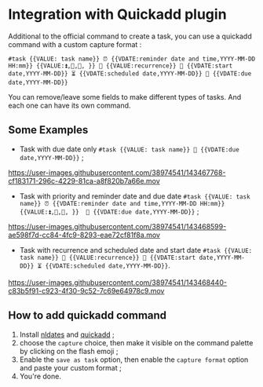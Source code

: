 # Integration with Quickadd plugin

Additional to the official command to create a task, you can use a quickadd command with a custom capture format : 
```
#task {{VALUE: task name}} ⏰ {{VDATE:reminder date and time,YYYY-MM-DD HH:mm}} {{VALUE:⏫,🔼,🔽, }} 🔁 {{VALUE:recurrence}} 🛫 {{VDATE:start date,YYYY-MM-DD}} ⏳ {{VDATE:scheduled date,YYYY-MM-DD}} 📅 {{VDATE:due date,YYYY-MM-DD}}
```

You can remove/leave some fields to make different types of tasks. And each one can have its own command. 

## Some Examples 
- Task with due date only `#task {{VALUE: task name}} 📅 {{VDATE:due date,YYYY-MM-DD}}` ;

https://user-images.githubusercontent.com/38974541/143467768-cf183171-296c-4229-81ca-a8f820b7a66e.mov
- Task with priority and reminder date and due date `#task {{VALUE: task name}} ⏰ {{VDATE:reminder date and time,YYYY-MM-DD HH:mm}} {{VALUE:⏫,🔼,🔽, }}  📅 {{VDATE:due date,YYYY-MM-DD}}` ;

https://user-images.githubusercontent.com/38974541/143468599-ae598f7d-cc84-4fc9-8293-eae72cf81f8a.mov
- Task with recurrence and scheduled date and start date `#task {{VALUE: task name}} 🔁 {{VALUE:recurrence}} 🛫 {{VDATE:start date,YYYY-MM-DD}} ⏳ {{VDATE:scheduled date,YYYY-MM-DD}}`.

https://user-images.githubusercontent.com/38974541/143468440-c83b5f91-c923-4f30-9c52-7c69e64978c9.mov
## How to add quickadd command
1. Install [nldates](https://github.com/argenos/nldates-obsidian) and [quickadd](https://github.com/chhoumann/quickadd) ;
2. choose the `capture` choice, then make it visible on the command palette by clicking on the flash emoji ;
3. Enable the `save as task` option, then enable the `capture format` option and paste your custom format ;
4. You're done.
